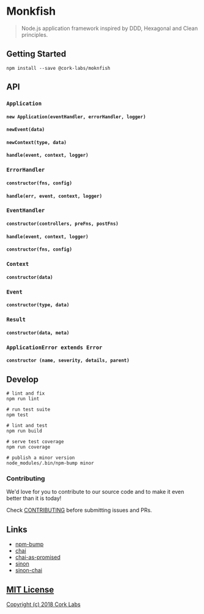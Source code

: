 # Monkfish

> Node.js application framework inspired by DDD, Hexagonal and Clean principles.


## Getting Started

```shell
npm install --save @cork-labs/moknfish
```



## API


### `Application`

#### `new Application(eventHandler, errorHandler, logger)`

#### `newEvent(data)`

#### `newContext(type, data)`

#### `handle(event, context, logger)`


### `ErrorHandler`

#### `constructor(fns, config)`

#### `handle(err, event, context, logger)`


### `EventHandler`

#### `constructor(controllers, preFns, postFns)`

#### `handle(event, context, logger)`

#### `constructor(fns, config)`


### `Context`

#### `constructor(data)`


### `Event`

#### `constructor(type, data)`


### `Result`

#### `constructor(data, meta)`


### `ApplicationError extends Error`

#### `constructor (name, severity, details, parent)`


## Develop

```shell
# lint and fix
npm run lint

# run test suite
npm test

# lint and test
npm run build

# serve test coverage
npm run coverage

# publish a minor version
node_modules/.bin/npm-bump minor
```


### Contributing

We'd love for you to contribute to our source code and to make it even better than it is today!

Check [CONTRIBUTING](https://github.com/cork-labs/contributing/blob/master/CONTRIBUTING.md) before submitting issues and PRs.


## Links

- [npm-bump](https://www.npmjs.com/package/npm-bump)
- [chai](http://chaijs.com/api/)
- [chai-as-promised](http://chaijs.com/plugins/chai-as-promised/)
- [sinon](http://sinonjs.org/)
- [sinon-chai](https://github.com/domenic/sinon-chai)


## [MIT License](LICENSE)

[Copyright (c) 2018 Cork Labs](http://cork-labs.mit-license.org/2018)
